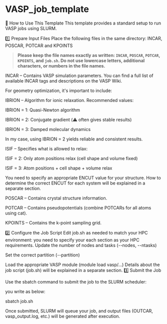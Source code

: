# VASP_job_template
🚀 How to Use This Template
This template provides a standard setup to run VASP jobs using SLURM.

1️⃣ Prepare Input Files
Place the following files in the same directory:
INCAR, POSCAR, POTCAR and KPOINTS
> **Please keep the file names exactly as written: `INCAR`, `POSCAR`, `POTCAR`, `KPOINTS`, and `job.sh`. Do not use lowercase letters, additional characters, or numbers in the file names.**
 

INCAR – Contains VASP simulation parameters.
You can find a full list of available INCAR tags and descriptions on the VASP Wiki.

For geometry optimization, it's important to include:

IBRION – Algorithm for ionic relaxation.
Recommended values:

IBRION = 1: Quasi-Newton algorithm

IBRION = 2: Conjugate gradient (⚠️ often gives stable results)

IBRION = 3: Damped molecular dynamics

In my case, using IBRION = 2 yields reliable and consistent results.

ISIF – Specifies what is allowed to relax:

ISIF = 2: Only atom positions relax (cell shape and volume fixed)

ISIF = 3: Atom positions + cell shape + volume relax

You need to specify an appropriate ENCUT value for your structure. How to determine the correct ENCUT for each system will be explained in a separate section. 

POSCAR – Contains crystal structure information.

POTCAR – Contains pseudopotentials (combine POTCARs for all atoms using cat).

KPOINTS – Contains the k-point sampling grid.

2️⃣ Configure the Job Script
Edit job.sh as needed to match your HPC environment:
you need to specify your each section as your HPC requirements. 
Update the number of nodes and tasks (--nodes, --ntasks)

Set the correct partition (--partition)

Load the appropriate VASP module (module load vasp/…)
Details about the job script (job.sh) will be explained in a separate section.
3️⃣ Submit the Job

Use the sbatch command to submit the job to the SLURM scheduler:

you write as below:

sbatch job.sh

Once submitted, SLURM will queue your job, and output files (OUTCAR, vasp_output.log, etc.) will be generated after execution.
